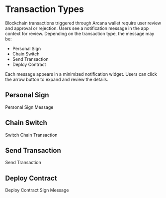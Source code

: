 # Transaction Types

Blockchain transactions triggered through Arcana wallet require user review and approval or rejection. Users see a notification message in the app context for review. Depending on the transaction type, the message may be:

- Personal Sign
- Chain Switch
- Send Transaction
- Deploy Contract

Each message appears in a minimized notification widget. Users can click the arrow button to expand and review the details.

## Personal Sign

Personal Sign Message

## Chain Switch

Switch Chain Transaction

## Send Transaction

Send Transaction

## Deploy Contract

Deploy Contract Sign Message
